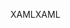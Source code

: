<span data-ttu-id="1cf22-101">XAML</span><span class="sxs-lookup"><span data-stu-id="1cf22-101">XAML</span></span>